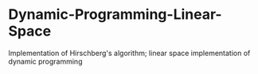 Dynamic-Programming-Linear-Space
================================

Implementation of Hirschberg's algorithm; linear space implementation of dynamic programming
